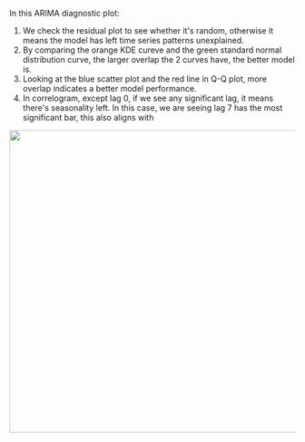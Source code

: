 In this ARIMA diagnostic plot:
1. We check the residual plot to see whether it's random, otherwise it means the model has left time series patterns unexplained.
2. By comparing the orange KDE cureve and the green standard normal distribution curve, the larger overlap the 2 curves have, the better model is.
3. Looking at the blue scatter plot and the red line in Q-Q plot, more overlap indicates a better model performance.
4. In correlogram, except lag 0, if we see any significant lag, it means there's seasonality left. In this case, we are seeing lag 7 has the most significant bar, this also aligns with

<p align="center">
<img src="https://github.com/lady-h-world/My_Garden/blob/main/images/Garden_Totem_images/forecasting/arima_diagnostic.png" width="705" height="533" />
</p>


[1]:https://github.com/lady-h-world/My_Garden/blob/main/reading_pages/YinYang/ts12.md#acf-seasonality-detector
